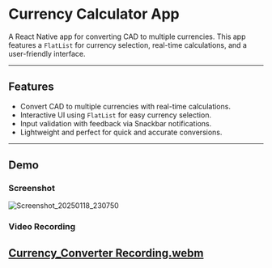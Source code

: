 # Currency Calculator App

A React Native app for converting CAD to multiple currencies. This app features a `FlatList` for currency selection, real-time calculations, and a user-friendly interface.

---

## Features
- Convert CAD to multiple currencies with real-time calculations.
- Interactive UI using `FlatList` for easy currency selection.
- Input validation with feedback via Snackbar notifications.
- Lightweight and perfect for quick and accurate conversions.

---

## Demo
### Screenshot

![Screenshot_20250118_230750](https://github.com/user-attachments/assets/3b7a1214-eb9a-43ea-8922-abfb47db4158)


### Video Recording

[Currency_Converter Recording.webm](https://github.com/user-attachments/assets/5e49f083-c9bb-47d6-bfb2-cdcdbcf84913)
---



